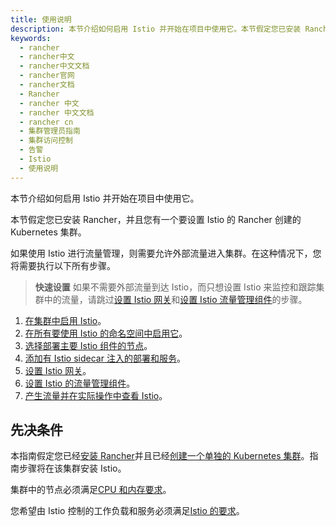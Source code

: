 ```yaml
---
title: 使用说明
description: 本节介绍如何启用 Istio 并开始在项目中使用它。本节假定您已安装 Rancher，并且您有一个要设置 Istio 的 Rancher 创建的 Kubernetes 集群。如果使用 Istio 进行流量管理，则需要允许外部流量进入集群。在这种情况下，您将需要执行以下所有步骤。
keywords:
  - rancher
  - rancher中文
  - rancher中文文档
  - rancher官网
  - rancher文档
  - Rancher
  - rancher 中文
  - rancher 中文文档
  - rancher cn
  - 集群管理员指南
  - 集群访问控制
  - 告警
  - Istio
  - 使用说明
---
```


本节介绍如何启用 Istio 并开始在项目中使用它。

本节假定您已安装 Rancher，并且您有一个要设置 Istio 的 Rancher 创建的 Kubernetes 集群。

如果使用 Istio 进行流量管理，则需要允许外部流量进入集群。在这种情况下，您将需要执行以下所有步骤。

> **快速设置** 如果不需要外部流量到达 Istio，而只想设置 Istio 来监控和跟踪集群中的流量，请跳过[设置 Istio 网关](/docs/rancher2/istio/2.3.x-2.4.x/setup/gateway/_index)和[设置 Istio 流量管理组件](/docs/rancher2/istio/2.3.x-2.4.x/setup/set-up-traffic-management/_index)的步骤。

1. [在集群中启用 Istio](/docs/rancher2/istio/2.5/configuration-reference/selectors-and-scrape/_index)。
1. [在所有要使用 Istio 的命名空间中启用它](/docs/rancher2/istio/2.3.x-2.4.x/setup/enable-istio-in-namespace/_index)。
1. [选择部署主要 Istio 组件的节点](/docs/rancher2/istio/2.3.x-2.4.x/setup/node-selectors/_index)。
1. [添加有 Istio sidecar 注入的部署和服务](/docs/rancher2/istio/2.3.x-2.4.x/setup/deploy-workloads/_index)。
1. [设置 Istio 网关](/docs/rancher2/istio/2.3.x-2.4.x/setup/gateway/_index)。
1. [设置 Istio 的流量管理组件](/docs/rancher2/istio/2.3.x-2.4.x/setup/set-up-traffic-management/_index)。
1. [产生流量并在实际操作中查看 Istio](/docs/rancher2/istio/2.3.x-2.4.x/setup/view-traffic/_index)。

## 先决条件

本指南假定您已经[安装 Rancher](/docs/rancher2/installation_new/_index)并且已经[创建一个单独的 Kubernetes 集群](/docs/rancher2/cluster-provisioning/_index)。指南步骤将在该集群安装 Istio。

集群中的节点必须满足[CPU 和内存要求](/docs/rancher2/istio/2.3.x-2.4.x/resources/_index)。

您希望由 Istio 控制的工作负载和服务必须满足[Istio 的要求](https://istio.io/docs/setup/additional-setup/requirements/)。
